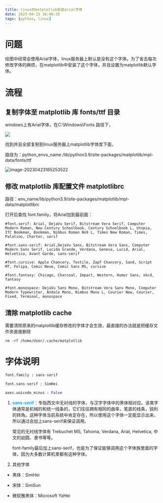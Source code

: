 ```yaml
---
title: linux的matplotlib安装arial字体
date: 2023-04-23 16:46:35
tags: [python, linux]
---
```


# 问题

绘图中经常会使用Arial字体，linux服务器上默认是没有这个字体。为了省去每次修改字体的麻烦，在matplotlib中安装了这个字体，并且设置为matplotlib默认字体。



# 流程

## 复制字体至 matplotlib 库 fonts/ttf 目录

windows上有Arial字体，在C:\\Windows\\Fonts 路径下，

![](image_1.b2ef3533.png)



找到并且全部复制到linux服务器上matplotlib字体库下面，

路径为：python\_envs\_name /lib/python3.9/site-packages/matplotlib/mpl-data/fonts/ttf

![image-20230423165253522](image-20230423165253522.png)

## 修改 matplotlib 库配置文件 matplotlibrc

路径：env\_name/lib/python3.9/site-packages/matplotlib/mpl-data/matplotlibrc

打开后查找 font.family，将Arial加到最前面：

```shell
#font.serif: Arial, DejaVu Serif, Bitstream Vera Serif, Computer Modern Roman, New Century Schoolbook, Century Schoolbook L, Utopia, ITC Bookman, Bookman, Nimbus Roman No9 L, Times New Roman, Times, Palatino, Charter, serif

#font.sans-serif: Arial,DejaVu Sans, Bitstream Vera Sans, Computer Modern Sans Serif, Lucida Grande, Verdana, Geneva, Lucid, Arial, Helvetica, Avant Garde, sans-serif

#font.cursive: Apple Chancery, Textile, Zapf Chancery, Sand, Script MT, Felipa, Comic Neue, Comic Sans MS, cursive

#font.fantasy: Chicago, Charcoal, Impact, Western, Humor Sans, xkcd, fantasy

#font.monospace: DejaVu Sans Mono, Bitstream Vera Sans Mono, Computer Modern Typewriter, Andale Mono, Nimbus Mono L, Courier New, Courier, Fixed, Terminal, monospace
```



## 清除 matplotlib cache

需要清除原来的matplotlib缓存修改的字体才会生效，最直接的办法就是把缓存文件夹直接删除

```shell
rm -rf /home/User/.cache/matplotlib
```



# 字体说明

```python
font.family : sans-serif

font.sans-serif : SimHei

axes.unicode_minus : False
```



1. <strong style="color:#00b0f0;">sans-serif</strong>：专指西文中无衬线的字体，与汉字字体中的黑体相对应。该类字体通常是机械的和统一线条的，它们往往拥有相同的曲率，笔直的线条，锐利的转角。这种字体当前系统中肯定存在，所以使用这个字体一定能显示出来，所以通过会加上sans-serif来保证调用。

   常见的无衬线字体有 Trebuchet MS, Tahoma, Verdana, Arial, Helvetica, 中文的幼圆、隶书等等。

   font-family最后加上sans-serif，也是为了保证能够调用这个字体族里面的字体，因为大多数计算机里都有这种字体。

   

2. 其他字体

- 黑体：SimHei

- 宋体：SimSun

- 微软雅黑体：Microsoft YaHei



